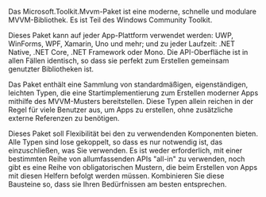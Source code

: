 ﻿Das Microsoft.Toolkit.Mvvm-Paket ist eine moderne, schnelle und modulare MVVM-Bibliothek. Es ist Teil des Windows Community Toolkit.

Dieses Paket kann auf jeder App-Plattform verwendet werden: UWP, WinForms, WPF, Xamarin, Uno und mehr; und zu jeder Laufzeit: .NET Native, .NET Core, .NET Framework oder Mono. Die API-Oberfläche ist in allen Fällen identisch, so dass sie perfekt zum Erstellen gemeinsam genutzter Bibliotheken ist.

Das Paket enthält eine Sammlung von standardmäßigen, eigenständigen, leichten Typen, die eine Startimplementierung zum Erstellen moderner Apps mithilfe des MVVM-Musters bereitstellen. Diese Typen allein reichen in der Regel für viele Benutzer aus, um Apps zu erstellen, ohne zusätzliche externe Referenzen zu benötigen.

Dieses Paket soll Flexibilität bei den zu verwendenden Komponenten bieten. Alle Typen sind lose gekoppelt, so dass es nur notwendig ist, das einzuschließen, was Sie verwenden. Es ist weder erforderlich, mit einer bestimmten Reihe von allumfassenden APIs "all-in" zu verwenden, noch gibt es eine Reihe von obligatorischen Mustern, die beim Erstellen von Apps mit diesen Helfern befolgt werden müssen. Kombinieren Sie diese Bausteine so, dass sie Ihren Bedürfnissen am besten entsprechen.